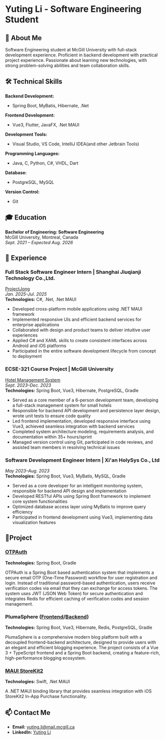 # Yuting Li - Software Engineering Student

## 👋 About Me

Software Engineering student at McGill University with full-stack development experience. Proficient in backend development with practical project experience. Passionate about learning new technologies, with strong problem-solving abilities and team collaboration skills.

## 🛠️ Technical Skills

**Backend Development:**
- Spring Boot, MyBatis, Hibernate, .Net

**Frontend Development:**
- Vue3, Flutter, JavaFX, .Net MAUI

**Development Tools:**
- Visual Studio, VS Code, IntelliJ IDEA(and other Jetbrain Tools)

**Programming Languages:**
- Java, C, Python, C#, VHDL, Dart

**Database:**
- PostgreSQL, MySQL

**Version Control:**
- Git

## 🎓 Education

**Bachelor of Engineering: Software Engineering**  
McGill University, Montreal, Canada  
*Sept. 2021 – Expected Aug. 2026*

## 💼 Experience

### Full Stack Software Engineer Intern | Shanghai Jiuqianji Technology Co.,Ltd.
[ProjectJong](https://riichi.cn)\
*Jan. 2025-Jul. 2025*\
**Technologies:** C#, .Net, .Net MAUI

- Developed cross-platform mobile applications using .NET MAUI framework
- Implemented responsive UIs and efficient backend services for enterprise applications
- Collaborated with design and product teams to deliver intuitive user experiences
- Applied C# and XAML skills to create consistent interfaces across Android and iOS platforms
- Participated in the entire software development lifecycle from concept to deployment

### ECSE-321 Course Project | McGill University
[Hotel Management System](https://github.com/yutingli1123/HotelManagementSystem)\
*Sept. 2023–Dec. 2023*\
**Technologies:** Spring Boot, Vue3, Hibernate, PostgreSQL, Gradle

 - Served as a core member of a 6-person development team, developing a full-stack management system for small hotels
 - Responsible for backend API development and persistence layer design, wrote unit tests to ensure code quality
 - Led frontend implementation, developed responsive interface using Vue3, achieved seamless integration with backend services
 - Completed system architecture modeling, requirements analysis, and documentation within 35+ hours/sprint
 - Managed version control using Git, participated in code reviews, and assisted team members in resolving technical issues

### Software Development Engineer Intern | Xi'an HolySys Co., Ltd
*May 2023–Aug. 2023*\
**Technologies:** Spring Boot, Vue3, MyBatis, MySQL, Gradle

- Served as a core developer for an intelligent monitoring system, responsible for backend API design and implementation
- Developed RESTful APIs using Spring Boot framework to implement core system functionalities
- Optimized database access layer using MyBatis to improve query efficiency
- Participated in frontend development using Vue3, implementing data visualization features

## 🌟Project

### [OTPAuth](https://github.com/yutingli1123/OTPAuth)
**Technologies:** Spring Boot, Gradle

OTPAuth is a Spring Boot based authentication system that implements a secure email OTP (One-Time Password) workflow for user registration and login. Instead of traditional password-based authentication, users receive verification codes via email that they can exchange for access tokens. The system uses JWT (JSON Web Token) for secure authentication and integrates Redis for efficient caching of verification codes and session management.

### PlumaSphere ([Frontend](https://github.com/yutingli1123/PlumaSphere-Frontend)/[Backend](https://github.com/yutingli1123/PlumaSphere-Backend))
**Technologies:** Spring Boot, Vue3, Hibernate, Redis, PostgreSQL, Gradle

PlumaSphere is a comprehensive modern blog platform built with a decoupled frontend-backend architecture, designed to provide users with an elegant and efficient blogging experience. The project consists of a Vue 3 + TypeScript frontend and a Spring Boot backend, creating a feature-rich, high-performance blogging ecosystem.

### [MAUI StoreKit2](https://github.com/9khub/MAUI.StoreKit2)
**Technologies:** Swift, .Net MAUI

A .NET MAUI binding library that provides seamless integration with iOS StoreKit2 In-App Purchase functionality.

## 📫 Contact Me

- **Email:** yuting.li@mail.mcgill.ca
- **LinkedIn:** [Yuting Li](https://www.linkedin.com/in/yuting-li-aab53521a/)

